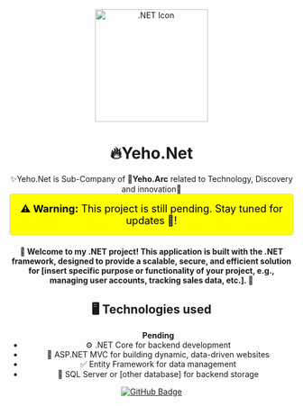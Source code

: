 <div align="center">
  <div class="header">
    <img src="https://github.com/JoshuaThadi/Yeho.Net/blob/main/net.png" alt=".NET Icon" width=200px>
    <h1>🔥Yeho.Net</h1>
    ✨Yeho.Net is Sub-Company of <strong>💫Yeho.Arc</strong> related to Technology, Discovery and innovation💖
  </div>

<div align = "center" style="background-color: yellow; color: black; padding: 15px; text-align: center; font-size: 18px; border: 1px solid #ccc; border-radius: 5px;">
  <strong>⚠️ Warning:</strong> This project is still pending. Stay tuned for updates 👑!
</div>

  <h4><p>🤝 Welcome to my .NET project! This application is built with the .NET framework, designed to provide a scalable, secure, and efficient solution for [insert specific purpose or functionality of your project, e.g., managing user accounts, tracking sales data, etc.]. 🚀</p></h4>
    

  <h2>🖥️ Technologies used</h2>
  <ul>
<a align="center"><strong>Pending</strong></a>
    <li>⚙️ .NET Core for backend development</li>
    <li>📂 ASP.NET MVC for building dynamic, data-driven websites</li>
    <li>✅ Entity Framework for data management</li>
    <li>🔖 SQL Server or [other database] for backend storage</li>
  </ul>
  
</div>
<div align="center" class="badge">
   <a href="https://yehonet.netlify.app/" target="_blank">
     <img src="https://img.shields.io/badge/GitHub-Yeho.Net-%236E738D?style=for-the-badge&logo=github&logoColor=%237D6E99" alt="GitHub Badge">
   </a>
</div>
